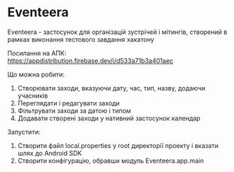 # Eventeera
Eventeera - застосунок для організацій зустрічей і мітингів, створений в рамках виконання тестового завдання хакатону

Посилання на АПК: https://appdistribution.firebase.dev/i/d533a71b3a401aec

Що можна робити:
1. Створювати заходи, вказуючи дату, час, тип, назву, додаючи учасників
2. Переглядати і редагувати заходи
3. Фільтрувати заходи за датою і типом
4. Додавати створені заходи у нативний застосунок календар

Запустити:
1. Створити файл local.properties у root директорії проекту і вказати шлях до Android SDK
2. Створити конфігурацію, обравши модуль Eventeera.app.main
